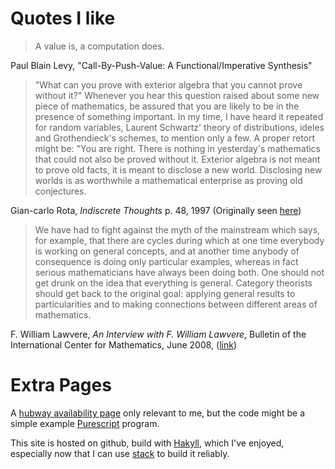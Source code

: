 # Quotes I like

> A value is, a computation does.

Paul Blain Levy, "Call-By-Push-Value: A Functional/Imperative
Synthesis"

> "What can you prove with exterior
> algebra that you cannot prove without
> it?" Whenever you hear this question
> raised about some new piece of
> mathematics, be assured that you are
> likely to be in the presence of
> something important. In my time, I
> have heard it repeated for random
> variables, Laurent Schwartz' theory of
> distributions, ideles and
> Grothendieck's schemes, to mention
> only a few. A proper retort might be:
> "You are right. There is nothing in
> yesterday's mathematics that could not
> also be proved without it. Exterior
> algebra is not meant to prove old
> facts, it is meant to disclose a new
> world. Disclosing new worlds is as
> worthwhile a mathematical enterprise
> as proving old conjectures.

Gian-carlo Rota, *Indiscrete Thoughts* p. 48, 1997
(Originally seen [here][species])

> We have had to fight against the myth of the mainstream which says,
> for example, that there are cycles during which at one time
> everybody is working on general concepts, and at another time
> anybody of consequence is doing only particular examples, whereas in
> fact serious mathematicians have always been doing both.
> One should not get drunk on the idea that everything is
> general. Category theorists should get back to the original goal:
> applying general results to particularities and to making
> connections between different areas of mathematics.

F. William Lawvere, *An Interview with F. William Lawvere*, Bulletin
of the International Center for Mathematics, June 2008, ([link][lawvere-interview])

# Extra Pages

A [hubway availability page][hubway] only relevant to me, but the code
might be a simple example [Purescript][purescript] program.

This site is hosted on github, build with [Hakyll][Hakyll], which I've
enjoyed, especially now that I can use [stack][stack] to build it reliably.

[species]: http://mathoverflow.net/questions/22462/what-are-some-examples-of-interesting-uses-of-the-theory-of-combinatorial-specie
[lawvere-interview]: http://www.mat.uc.pt/~picado/lawvere/interview.pdf
[hubway]: hubway.html
[purescript]: http://www.purescript.org
[Hakyll]: https://jaspervdj.be/hakyll/
[stack]: https://docs.haskellstack.org/en/stable/README/
